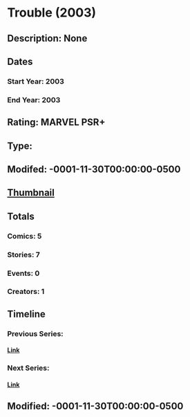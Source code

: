 # Trouble (2003)
## Description: None
## Dates
### Start Year: 2003
### End Year: 2003
## Rating: MARVEL PSR+
## Type: 
## Modifed: -0001-11-30T00:00:00-0500
## [Thumbnail](http://i.annihil.us/u/prod/marvel/i/mg/b/40/4bc6ab72a00a6.jpg)
## Totals
### Comics: 5
### Stories: 7
### Events: 0
### Creators: 1
## Timeline
### Previous Series: 
#### [Link]()
### Next Series: 
#### [Link]()
## Modified: -0001-11-30T00:00:00-0500